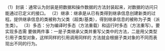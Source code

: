 （1）封装：通常认为封装是把数据和操作数据的⽅法封装起来，对数据的访问只能通过已定义的接⼝。 
（2）继承：继承是从已有类得到继承信息创建新类的过程。提供继承信息的类被称为⽗类（超类/基类），得到继承信息的被称为⼦类（派⽣类）。 
（3）多态：分为编译时多态（⽅法重载）和运⾏时多态（⽅法重写）。要实现多态需 要做两件事：⼀是⼦类继承⽗类并重写⽗类中的⽅法，⼆是⽤⽗类型引⽤⼦类型对象，这样同样的引⽤调⽤同样的 ⽅法就会根据⼦类对象的不同⽽表现出不同的⾏为。